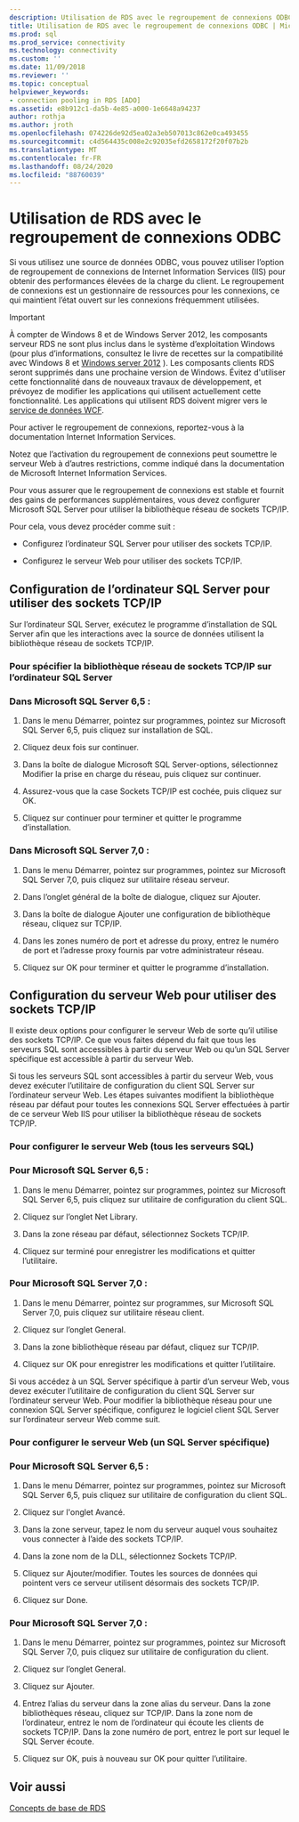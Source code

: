 ```yaml
---
description: Utilisation de RDS avec le regroupement de connexions ODBC
title: Utilisation de RDS avec le regroupement de connexions ODBC | Microsoft Docs
ms.prod: sql
ms.prod_service: connectivity
ms.technology: connectivity
ms.custom: ''
ms.date: 11/09/2018
ms.reviewer: ''
ms.topic: conceptual
helpviewer_keywords:
- connection pooling in RDS [ADO]
ms.assetid: e8b912c1-da5b-4e85-a000-1e6648a94237
author: rothja
ms.author: jroth
ms.openlocfilehash: 074226de92d5ea02a3eb507013c862e0ca493455
ms.sourcegitcommit: c4d564435c008e2c92035efd2658172f20f07b2b
ms.translationtype: MT
ms.contentlocale: fr-FR
ms.lasthandoff: 08/24/2020
ms.locfileid: "88760039"
---
```

# <a name="using-rds-with-odbc-connection-pooling"></a>Utilisation de RDS avec le regroupement de connexions ODBC
Si vous utilisez une source de données ODBC, vous pouvez utiliser l’option de regroupement de connexions de Internet Information Services (IIS) pour obtenir des performances élevées de la charge du client. Le regroupement de connexions est un gestionnaire de ressources pour les connexions, ce qui maintient l’état ouvert sur les connexions fréquemment utilisées.  
  
> [!IMPORTANT]
>  À compter de Windows 8 et de Windows Server 2012, les composants serveur RDS ne sont plus inclus dans le système d’exploitation Windows (pour plus d’informations, consultez le livre de recettes sur la compatibilité avec Windows 8 et [Windows server 2012](https://www.microsoft.com/download/details.aspx?id=27416) ). Les composants clients RDS seront supprimés dans une prochaine version de Windows. Évitez d'utiliser cette fonctionnalité dans de nouveaux travaux de développement, et prévoyez de modifier les applications qui utilisent actuellement cette fonctionnalité. Les applications qui utilisent RDS doivent migrer vers le [service de données WCF](https://go.microsoft.com/fwlink/?LinkId=199565).  
  
 Pour activer le regroupement de connexions, reportez-vous à la documentation Internet Information Services.  
  
 Notez que l’activation du regroupement de connexions peut soumettre le serveur Web à d’autres restrictions, comme indiqué dans la documentation de Microsoft Internet Information Services.  
  
 Pour vous assurer que le regroupement de connexions est stable et fournit des gains de performances supplémentaires, vous devez configurer Microsoft SQL Server pour utiliser la bibliothèque réseau de sockets TCP/IP.  
  
 Pour cela, vous devez procéder comme suit :  
  
-   Configurez l’ordinateur SQL Server pour utiliser des sockets TCP/IP.  
  
-   Configurez le serveur Web pour utiliser des sockets TCP/IP.  
  
## <a name="configuring-the-sql-server-computer-to-use-tcpip-sockets"></a>Configuration de l’ordinateur SQL Server pour utiliser des sockets TCP/IP  
 Sur l’ordinateur SQL Server, exécutez le programme d’installation de SQL Server afin que les interactions avec la source de données utilisent la bibliothèque réseau de sockets TCP/IP.  
  
### <a name="to-specify-the-tcpip-socket-network-library-on-the-sql-server-computer"></a>Pour spécifier la bibliothèque réseau de sockets TCP/IP sur l’ordinateur SQL Server  
  
### <a name="in-microsoft-sql-server-65"></a>Dans Microsoft SQL Server 6,5 :  
  
1.  Dans le menu Démarrer, pointez sur programmes, pointez sur Microsoft SQL Server 6,5, puis cliquez sur installation de SQL.  
  
2.  Cliquez deux fois sur continuer.  
  
3.  Dans la boîte de dialogue Microsoft SQL Server-options, sélectionnez Modifier la prise en charge du réseau, puis cliquez sur continuer.  
  
4.  Assurez-vous que la case Sockets TCP/IP est cochée, puis cliquez sur OK.  
  
5.  Cliquez sur continuer pour terminer et quitter le programme d’installation.  
  
### <a name="in-microsoft-sql-server-70"></a>Dans Microsoft SQL Server 7,0 :  
  
1.  Dans le menu Démarrer, pointez sur programmes, pointez sur Microsoft SQL Server 7,0, puis cliquez sur utilitaire réseau serveur.  
  
2.  Dans l’onglet général de la boîte de dialogue, cliquez sur Ajouter.  
  
3.  Dans la boîte de dialogue Ajouter une configuration de bibliothèque réseau, cliquez sur TCP/IP.  
  
4.  Dans les zones numéro de port et adresse du proxy, entrez le numéro de port et l’adresse proxy fournis par votre administrateur réseau.  
  
5.  Cliquez sur OK pour terminer et quitter le programme d’installation.  
  
## <a name="configuring-the-web-server-to-use-tcpip-sockets"></a>Configuration du serveur Web pour utiliser des sockets TCP/IP  
 Il existe deux options pour configurer le serveur Web de sorte qu’il utilise des sockets TCP/IP. Ce que vous faites dépend du fait que tous les serveurs SQL sont accessibles à partir du serveur Web ou qu’un SQL Server spécifique est accessible à partir du serveur Web.  
  
 Si tous les serveurs SQL sont accessibles à partir du serveur Web, vous devez exécuter l’utilitaire de configuration du client SQL Server sur l’ordinateur serveur Web. Les étapes suivantes modifient la bibliothèque réseau par défaut pour toutes les connexions SQL Server effectuées à partir de ce serveur Web IIS pour utiliser la bibliothèque réseau de sockets TCP/IP.  
  
### <a name="to-configure-the-web-server-all-sql-servers"></a>Pour configurer le serveur Web (tous les serveurs SQL)  
  
### <a name="for-microsoft-sql-server-65"></a>Pour Microsoft SQL Server 6,5 :  
  
1.  Dans le menu Démarrer, pointez sur programmes, pointez sur Microsoft SQL Server 6,5, puis cliquez sur utilitaire de configuration du client SQL.  
  
2.  Cliquez sur l’onglet Net Library.  
  
3.  Dans la zone réseau par défaut, sélectionnez Sockets TCP/IP.  
  
4.  Cliquez sur terminé pour enregistrer les modifications et quitter l’utilitaire.  
  
### <a name="for-microsoft-sql-server-70"></a>Pour Microsoft SQL Server 7,0 :  
  
1.  Dans le menu Démarrer, pointez sur programmes, sur Microsoft SQL Server 7,0, puis cliquez sur utilitaire réseau client.  
  
2.  Cliquez sur l’onglet General.  
  
3.  Dans la zone bibliothèque réseau par défaut, cliquez sur TCP/IP.  
  
4.  Cliquez sur OK pour enregistrer les modifications et quitter l’utilitaire.  
  
 Si vous accédez à un SQL Server spécifique à partir d’un serveur Web, vous devez exécuter l’utilitaire de configuration du client SQL Server sur l’ordinateur serveur Web. Pour modifier la bibliothèque réseau pour une connexion SQL Server spécifique, configurez le logiciel client SQL Server sur l’ordinateur serveur Web comme suit.  
  
### <a name="to-configure-the-web-server-a-specific-sql-server"></a>Pour configurer le serveur Web (un SQL Server spécifique)  
  
### <a name="for-microsoft-sql-server-65"></a>Pour Microsoft SQL Server 6,5 :  
  
1.  Dans le menu Démarrer, pointez sur programmes, pointez sur Microsoft SQL Server 6,5, puis cliquez sur utilitaire de configuration du client SQL.  
  
2.  Cliquez sur l'onglet Avancé.  
  
3.  Dans la zone serveur, tapez le nom du serveur auquel vous souhaitez vous connecter à l’aide des sockets TCP/IP.  
  
4.  Dans la zone nom de la DLL, sélectionnez Sockets TCP/IP.  
  
5.  Cliquez sur Ajouter/modifier. Toutes les sources de données qui pointent vers ce serveur utilisent désormais des sockets TCP/IP.  
  
6.  Cliquez sur Done.  
  
### <a name="for-microsoft-sql-server-70"></a>Pour Microsoft SQL Server 7,0 :  
  
1.  Dans le menu Démarrer, pointez sur programmes, pointez sur Microsoft SQL Server 7,0, puis cliquez sur utilitaire de configuration du client.  
  
2.  Cliquez sur l’onglet General.  
  
3.  Cliquez sur Ajouter.  
  
4.  Entrez l’alias du serveur dans la zone alias du serveur. Dans la zone bibliothèques réseau, cliquez sur TCP/IP. Dans la zone nom de l’ordinateur, entrez le nom de l’ordinateur qui écoute les clients de sockets TCP/IP. Dans la zone numéro de port, entrez le port sur lequel le SQL Server écoute.  
  
5.  Cliquez sur OK, puis à nouveau sur OK pour quitter l’utilitaire.  
  
## <a name="see-also"></a>Voir aussi  
 [Concepts de base de RDS](./rds-fundamentals.md)